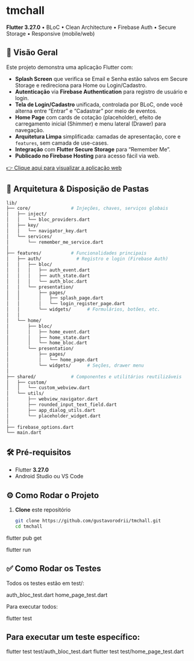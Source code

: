 # tmchall

**Flutter 3.27.0** • BLoC • Clean Architecture  • Firebase Auth • Secure Storage • Responsive (mobile/web)

## 🚀 Visão Geral

Este projeto demonstra uma aplicação Flutter com:

- **Splash Screen** que verifica se Email e Senha estão salvos em Secure Storage e redireciona para Home ou Login/Cadastro.
- **Autenticação** via **Firebase Authentication** para registro de usuário e login.
- **Tela de Login/Cadastro** unificada, controlada por BLoC, onde você alterna entre “Entrar” e “Cadastrar” por meio de eventos.
- **Home Page** com cards de cotação (placeholder), efeito de carregamento inicial (Shimmer) e menu lateral (Drawer) para navegação.
- **Arquitetura Limpa** simplificada: camadas de apresentação, core e `features`, sem camada de use-cases.
- **Integração** com **Flutter Secure Storage** para “Remember Me”.
- **Publicado no Firebase Hosting** para acesso fácil via web.

[👉 Clique aqui para visualizar a aplicação web](https://tmchall-ef1fc.web.app)

## 📁 Arquitetura & Disposição de Pastas

```bash
lib/
├── core/               # Injeções, chaves, serviços globais
│   ├── inject/
│   │   └── bloc_providers.dart
│   ├── key/
│   │   └── navigator_key.dart
│   └── services/
│       └── remember_me_service.dart
│
├── features/           # Funcionalidades principais
│   ├── auth/             # Registro e login (Firebase Auth)
│   │   ├── bloc/
│   │   │   ├── auth_event.dart
│   │   │   ├── auth_state.dart
│   │   │   └── auth_bloc.dart
│   │   └── presentation/
│   │       ├── pages/
│   │       │   ├── splash_page.dart
│   │       │   └── login_register_page.dart
│   │       └── widgets/      # Formulários, botões, etc.
│   │
│   └── home/
│       ├── bloc/
│       │   ├── home_event.dart
│       │   ├── home_state.dart
│       │   └── home_bloc.dart
│       └── presentation/
│           ├── pages/
│           │   └── home_page.dart
│           └── widgets/      # Seções, drawer menu
│
├── shared/             # Componentes e utilitários reutilizáveis
│   ├── custom/
│   │   └── custom_webview.dart
│   └── utils/
│       ├── webview_navigator.dart
│       ├── rounded_input_text_field.dart
│       ├── app_dialog_utils.dart
│       └── placeholder_widget.dart
│
├── firebase_options.dart 
└── main.dart             
```



## 🛠️ Pré-requisitos

- Flutter **3.27.0**  
- Android Studio ou VS Code  

## ⚙️ Como Rodar o Projeto

1. **Clone** este repositório  
   ```bash
   git clone https://github.com/gustavorodrii/tmchall.git
   cd tmchall

flutter pub get

flutter run

## ✅ Como Rodar os Testes

Todos os testes estão em test/:

auth_bloc_test.dart
home_page_test.dart

Para executar todos:

flutter test

## Para executar um teste específico:

flutter test test/auth_bloc_test.dart
flutter test test/home_page_test.dart
